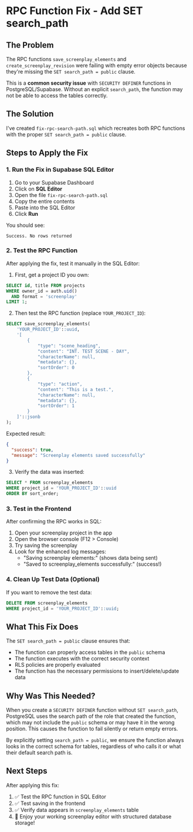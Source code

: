 # RPC Function Fix - Add SET search_path

## The Problem
The RPC functions `save_screenplay_elements` and `create_screenplay_revision` were failing with empty error objects because they're missing the `SET search_path = public` clause.

This is a **common security issue** with `SECURITY DEFINER` functions in PostgreSQL/Supabase. Without an explicit `search_path`, the function may not be able to access the tables correctly.

## The Solution

I've created `fix-rpc-search-path.sql` which recreates both RPC functions with the proper `SET search_path = public` clause.

## Steps to Apply the Fix

### 1. Run the Fix in Supabase SQL Editor

1. Go to your Supabase Dashboard
2. Click on **SQL Editor**
3. Open the file `fix-rpc-search-path.sql`
4. Copy the entire contents
5. Paste into the SQL Editor
6. Click **Run**

You should see:
```
Success. No rows returned
```

### 2. Test the RPC Function

After applying the fix, test it manually in the SQL Editor:

1. First, get a project ID you own:
```sql
SELECT id, title FROM projects 
WHERE owner_id = auth.uid() 
  AND format = 'screenplay' 
LIMIT 1;
```

2. Then test the RPC function (replace `YOUR_PROJECT_ID`):
```sql
SELECT save_screenplay_elements(
    'YOUR_PROJECT_ID'::uuid,
    '[
        {
            "type": "scene_heading",
            "content": "INT. TEST SCENE - DAY",
            "characterName": null,
            "metadata": {},
            "sortOrder": 0
        },
        {
            "type": "action",
            "content": "This is a test.",
            "characterName": null,
            "metadata": {},
            "sortOrder": 1
        }
    ]'::jsonb
);
```

Expected result:
```json
{
  "success": true,
  "message": "Screenplay elements saved successfully"
}
```

3. Verify the data was inserted:
```sql
SELECT * FROM screenplay_elements 
WHERE project_id = 'YOUR_PROJECT_ID'::uuid 
ORDER BY sort_order;
```

### 3. Test in the Frontend

After confirming the RPC works in SQL:

1. Open your screenplay project in the app
2. Open the browser console (F12 > Console)
3. Try saving the screenplay
4. Look for the enhanced log messages:
   - "Saving screenplay elements:" (shows data being sent)
   - "Saved to screenplay_elements successfully:" (success!)

### 4. Clean Up Test Data (Optional)

If you want to remove the test data:
```sql
DELETE FROM screenplay_elements 
WHERE project_id = 'YOUR_PROJECT_ID'::uuid;
```

## What This Fix Does

The `SET search_path = public` clause ensures that:
- The function can properly access tables in the `public` schema
- The function executes with the correct security context
- RLS policies are properly evaluated
- The function has the necessary permissions to insert/delete/update data

## Why Was This Needed?

When you create a `SECURITY DEFINER` function without `SET search_path`, PostgreSQL uses the search path of the role that created the function, which may not include the `public` schema or may have it in the wrong position. This causes the function to fail silently or return empty errors.

By explicitly setting `search_path = public`, we ensure the function always looks in the correct schema for tables, regardless of who calls it or what their default search path is.

## Next Steps

After applying this fix:
1. ✅ Test the RPC function in SQL Editor
2. ✅ Test saving in the frontend
3. ✅ Verify data appears in `screenplay_elements` table
4. 🎉 Enjoy your working screenplay editor with structured database storage!
